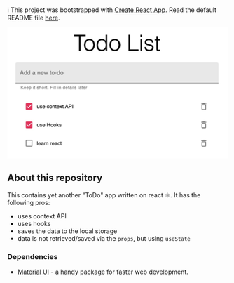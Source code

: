 ℹ️ This project was bootstrapped with [Create React App](https://github.com/facebook/create-react-app). Read the default README file [here](/docs/create-react-app.md).

![ToDo List app preview](/assets/preview.jpg)

## About this repository

This contains yet another "ToDo" app written on react ⚛.
It has the following pros:

- uses context API
- uses hooks
- saves the data to the local storage
- data is not retrieved/saved via the `props`, but using `useState`

### Dependencies

* [Material UI](https://material-ui.com/) - a handy package for faster web development.
